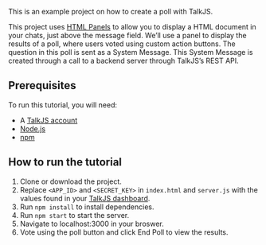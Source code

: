 This is an example project on how to create a poll with TalkJS.

This project uses [HTML Panels](https://talkjs.com/docs/Features/Customizations/HTML_Panels/) to allow you to display a HTML document in your chats, just above the message field. We’ll use a panel to display the results of a poll, where users voted using custom action buttons. The question in this poll is sent as a System Message. This System Message is created through a call to a backend server through TalkJS’s REST API.


## Prerequisites

To run this tutorial, you will need:

- A [TalkJS account](https://talkjs.com/dashboard/login)
- [Node.js](https://nodejs.org/en)
- [npm](https://www.npmjs.com/)

## How to run the tutorial

1. Clone or download the project.
2. Replace `<APP_ID>` and `<SECRET_KEY>` in `index.html` and `server.js` with the values found in your [TalkJS dashboard](https://talkjs.com/dashboard/login).
3. Run `npm install` to install dependencies.
4. Run `npm start` to start the server.
5. Navigate to localhost:3000 in your broswer.
6. Vote using the poll button and click End Poll to view the results.
